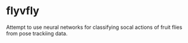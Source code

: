 # flyvfly
Attempt to use neural networks for classifying socal actions of fruit flies from pose trackiing data.
